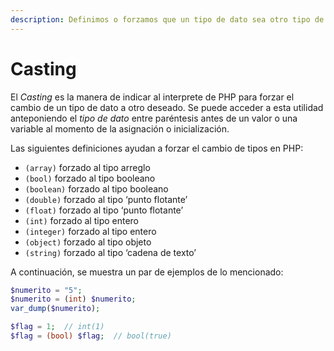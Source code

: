 ```yaml
---
description: Definimos o forzamos que un tipo de dato sea otro tipo de dato
---
```


# Casting

El _Casting_ es la manera de indicar al interprete de PHP para forzar el cambio de un tipo de dato a otro deseado. Se puede acceder a esta utilidad anteponiendo el _tipo de dato_ entre paréntesis antes de un valor o una variable al momento de la asignación o inicialización.

Las siguientes definiciones ayudan a forzar el cambio de tipos en PHP:

* `(array)` forzado al tipo arreglo
* `(bool)` forzado al tipo booleano
* `(boolean)` forzado al tipo booleano
* `(double)` forzado al tipo ‘punto flotante’
* `(float)` forzado al tipo ‘punto flotante’
* `(int)` forzado al tipo entero
* `(integer)` forzado al tipo entero
* `(object)` forzado al tipo objeto
* `(string)` forzado al tipo ‘cadena de texto’

A continuación, se muestra un par de ejemplos de lo mencionado:

```php
$numerito = "5";
$numerito = (int) $numerito;
var_dump($numerito);

$flag = 1;  // int(1)
$flag = (bool) $flag;  // bool(true)
```
